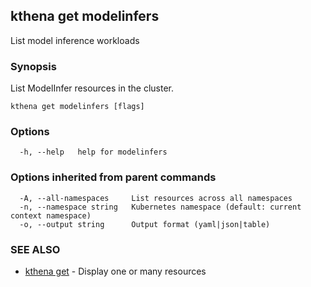 ## kthena get modelinfers

List model inference workloads

### Synopsis

List ModelInfer resources in the cluster.

```
kthena get modelinfers [flags]
```

### Options

```
  -h, --help   help for modelinfers
```

### Options inherited from parent commands

```
  -A, --all-namespaces     List resources across all namespaces
  -n, --namespace string   Kubernetes namespace (default: current context namespace)
  -o, --output string      Output format (yaml|json|table)
```

### SEE ALSO

* [kthena get](kthena_get.md)	 - Display one or many resources

